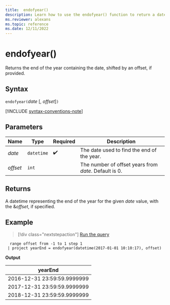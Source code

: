 ```yaml
---
title:  endofyear()
description: Learn how to use the endofyear() function to return a datetime representing the end of the year for the given date value.
ms.reviewer: alexans
ms.topic: reference
ms.date: 12/11/2022
---
```

# endofyear()

Returns the end of the year containing the date, shifted by an offset, if provided.

## Syntax

`endofyear(`*date* [, *offset*]`)`

[!INCLUDE [syntax-conventions-note](../includes/syntax-conventions-note.md)]

## Parameters

| Name | Type | Required | Description |
|--|--|--|--|
| *date* | `datetime` |  :heavy_check_mark:| The date used to find the end of the year. |
| *offset* | `int` | | The number of offset years from *date*. Default is 0. |

## Returns

A datetime representing the end of the year for the given *date* value, with the &*offset*, if specified.

## Example

> [!div class="nextstepaction"]
> <a href="https://dataexplorer.azure.com/clusters/help/databases/Samples?query=H4sIAAAAAAAAAy3MMQqAMAxG4d1T/GMLFhoXQXD0IMUmomAjNYvg4VUQvuUtr6ayMFTkZINU3REIpiCcxgeowY2j6saz4eJUp5IxgktW+dLlZGzrzq6L1IdIL1AcPr1v/7F/AESu49RmAAAA" target="_blank">Run the query</a>

```kusto
  range offset from -1 to 1 step 1
 | project yearEnd = endofyear(datetime(2017-01-01 10:10:17), offset) 
```

**Output**

|yearEnd|
|---|
|2016-12-31 23:59:59.9999999|
|2017-12-31 23:59:59.9999999|
|2018-12-31 23:59:59.9999999|
